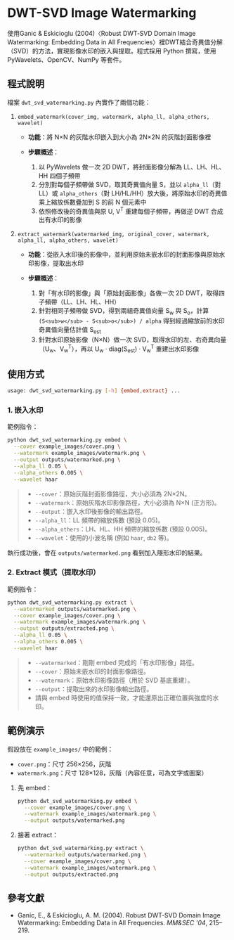 # DWT-SVD Image Watermarking

使用Ganic & Eskicioglu (2004)〈Robust DWT‐SVD Domain Image Watermarking: Embedding Data in All Frequencies〉裡DWT結合奇異值分解（SVD）的方法，實現影像水印的嵌入與提取。程式採用 Python 撰寫，使用 PyWavelets、OpenCV、NumPy 等套件。

## 程式說明

檔案 `dwt_svd_watermarking.py` 內實作了兩個功能：

1. `embed_watermark(cover_img, watermark, alpha_ll, alpha_others, wavelet)`

   * **功能**：將 N×N 的灰階水印嵌入到大小為 2N×2N 的灰階封面影像裡
   * **步驟概述**：

     1. 以 PyWavelets 做一次 2D DWT，將封面影像分解為 LL、LH、HL、HH 四個子頻帶
     2. 分別對每個子頻帶做 SVD，取其奇異值向量 S，並以 `alpha_ll`（對 LL）或 `alpha_others`（對 LH/HL/HH）放大後，將原始水印的奇異值乘上縮放係數疊加到 S 的前 N 個元素中
     3. 依照修改後的奇異值與原 U, V<sup>T</sup> 重建每個子頻帶，再做逆 DWT 合成出有水印的影像

2. `extract_watermark(watermarked_img, original_cover, watermark, alpha_ll, alpha_others, wavelet)`

   * **功能**：從嵌入水印後的影像中，並利用原始未嵌水印的封面影像與原始水印影像，提取出水印
   * **步驟概述**：

     1. 對「有水印的影像」與「原始封面影像」各做一次 2D DWT，取得四子頻帶（LL、LH、HL、HH）
     2. 針對相同子頻帶做 SVD，得到兩組奇異值向量 S<sub>w</sub> 與 S<sub>o</sub>，計算 `(S<sub>w</sub> - S<sub>o</sub>) / alpha` 得到經過縮放前的水印奇異值向量估計值 S<sub>est</sub>
     3. 針對水印原始影像（N×N）做一次 SVD，取得水印的左、右奇異向量（U<sub>w</sub>、V<sub>w</sub><sup>T</sup>），再以 U<sub>w</sub> · diag(S<sub>est</sub>) · V<sub>w</sub><sup>T</sup> 重建出水印影像


## 使用方式


```bash
usage: dwt_svd_watermarking.py [-h] {embed,extract} ...
```

### 1. 嵌入水印

範例指令：

```bash
python dwt_svd_watermarking.py embed \
  --cover example_images/cover.png \
  --watermark example_images/watermark.png \
  --output outputs/watermarked.png \
  --alpha_ll 0.05 \
  --alpha_others 0.005 \
  --wavelet haar
```

> * `--cover`：原始灰階封面影像路徑，大小必須為 2N×2N。
> * `--watermark`：原始灰階水印影像路徑，大小必須為 N×N (正方形)。
> * `--output`：嵌入水印後影像的輸出路徑。
> * `--alpha_ll`：LL 頻帶的縮放係數 (預設 0.05)。
> * `--alpha_others`：LH、HL、HH 頻帶的縮放係數 (預設 0.005)。
> * `--wavelet`：使用的小波名稱 (例如 `haar`, `db2` 等)。

執行成功後，會在 `outputs/watermarked.png` 看到加入隱形水印的結果。

### 2. Extract 模式（提取水印）

範例指令：

```bash
python dwt_svd_watermarking.py extract \
  --watermarked outputs/watermarked.png \
  --cover example_images/cover.png \
  --watermark example_images/watermark.png \
  --output outputs/extracted.png \
  --alpha_ll 0.05 \
  --alpha_others 0.005 \
  --wavelet haar
```

> * `--watermarked`：剛剛 embed 完成的「有水印影像」路徑。
> * `--cover`：原始未嵌水印的封面影像路徑。
> * `--watermark`：原始水印影像路徑（用於 SVD 基底重建）。
> * `--output`：提取出來的水印影像輸出路徑。
> * 請與 embed 時使用的值保持一致，才能還原出正確位置與強度的水印。

## 範例演示

假設放在 `example_images/` 中的範例：

* `cover.png`：尺寸 256×256，灰階
* `watermark.png`：尺寸 128×128，灰階（內容任意，可為文字或圖案）

1. 先 embed：

   ```bash
   python dwt_svd_watermarking.py embed \
     --cover example_images/cover.png \
     --watermark example_images/watermark.png \
     --output outputs/watermarked.png
   ```

2. 接著 extract：

   ```bash
   python dwt_svd_watermarking.py extract \
     --watermarked outputs/watermarked.png \
     --cover example_images/cover.png \
     --watermark example_images/watermark.png \
     --output outputs/extracted.png
   ```

## 參考文獻

* Ganic, E., & Eskicioglu, A. M. (2004). Robust DWT‐SVD Domain Image Watermarking: Embedding Data in All Frequencies. *MM\&SEC '04*, 215–219.



